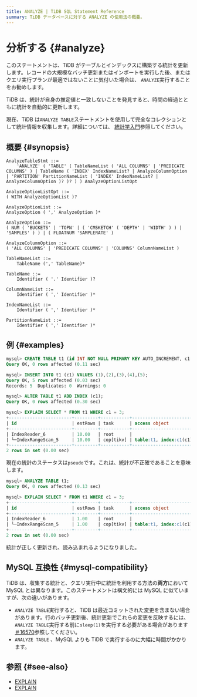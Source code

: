```yaml
---
title: ANALYZE | TiDB SQL Statement Reference
summary: TiDB データベースに対する ANALYZE の使用法の概要。
---
```


# 分析する {#analyze}

このステートメントは、TiDB がテーブルとインデックスに構築する統計を更新します。レコードの大規模なバッチ更新またはインポートを実行した後、またはクエリ実行プランが最適ではないことに気付いた場合は、 `ANALYZE`実行することをお勧めします。

TiDB は、統計が自身の推定値と一致しないことを発見すると、時間の経過とともに統計を自動的に更新します。

現在、TiDB は`ANALYZE TABLE`ステートメントを使用して完全なコレクションとして統計情報を収集します。詳細については、 [統計学入門](/statistics.md)参照してください。

## 概要 {#synopsis}

```ebnf+diagram
AnalyzeTableStmt ::=
    'ANALYZE' ( 'TABLE' ( TableNameList ( 'ALL COLUMNS' | 'PREDICATE COLUMNS' ) | TableName ( 'INDEX' IndexNameList? | AnalyzeColumnOption | 'PARTITION' PartitionNameList ( 'INDEX' IndexNameList? | AnalyzeColumnOption )? )? ) ) AnalyzeOptionListOpt

AnalyzeOptionListOpt ::=
( WITH AnalyzeOptionList )?

AnalyzeOptionList ::=
AnalyzeOption ( ',' AnalyzeOption )*

AnalyzeOption ::=
( NUM ( 'BUCKETS' | 'TOPN' | ( 'CMSKETCH' ( 'DEPTH' | 'WIDTH' ) ) | 'SAMPLES' ) ) | ( FLOATNUM 'SAMPLERATE' )

AnalyzeColumnOption ::=
( 'ALL COLUMNS' | 'PREDICATE COLUMNS' | 'COLUMNS' ColumnNameList )

TableNameList ::=
    TableName (',' TableName)*

TableName ::=
    Identifier ( '.' Identifier )?

ColumnNameList ::=
    Identifier ( ',' Identifier )*

IndexNameList ::=
    Identifier ( ',' Identifier )*

PartitionNameList ::=
    Identifier ( ',' Identifier )*
```

## 例 {#examples}

```sql
mysql> CREATE TABLE t1 (id INT NOT NULL PRIMARY KEY AUTO_INCREMENT, c1 INT NOT NULL);
Query OK, 0 rows affected (0.11 sec)
```

```sql
mysql> INSERT INTO t1 (c1) VALUES (1),(2),(3),(4),(5);
Query OK, 5 rows affected (0.03 sec)
Records: 5  Duplicates: 0  Warnings: 0
```

```sql
mysql> ALTER TABLE t1 ADD INDEX (c1);
Query OK, 0 rows affected (0.30 sec)
```

```sql
mysql> EXPLAIN SELECT * FROM t1 WHERE c1 = 3;
+------------------------+---------+-----------+------------------------+---------------------------------------------+
| id                     | estRows | task      | access object          | operator info                               |
+------------------------+---------+-----------+------------------------+---------------------------------------------+
| IndexReader_6          | 10.00   | root      |                        | index:IndexRangeScan_5                      |
| └─IndexRangeScan_5     | 10.00   | cop[tikv] | table:t1, index:c1(c1) | range:[3,3], keep order:false, stats:pseudo |
+------------------------+---------+-----------+------------------------+---------------------------------------------+
2 rows in set (0.00 sec)
```

現在の統計のステータスは`pseudo`です。これは、統計が不正確であることを意味します。

```sql
mysql> ANALYZE TABLE t1;
Query OK, 0 rows affected (0.13 sec)

mysql> EXPLAIN SELECT * FROM t1 WHERE c1 = 3;
+------------------------+---------+-----------+------------------------+-------------------------------+
| id                     | estRows | task      | access object          | operator info                 |
+------------------------+---------+-----------+------------------------+-------------------------------+
| IndexReader_6          | 1.00    | root      |                        | index:IndexRangeScan_5        |
| └─IndexRangeScan_5     | 1.00    | cop[tikv] | table:t1, index:c1(c1) | range:[3,3], keep order:false |
+------------------------+---------+-----------+------------------------+-------------------------------+
2 rows in set (0.00 sec)
```

統計が正しく更新され、読み込まれるようになりました。

## MySQL 互換性 {#mysql-compatibility}

TiDB は、収集する統計と、クエリ実行中に統計を利用する方法の**両方**において MySQL とは異なります。このステートメントは構文的には MySQL に似ていますが、次の違いがあります。

-   `ANALYZE TABLE`実行すると、TiDB は最近コミットされた変更を含まない場合があります。行のバッチ更新後、統計更新でこれらの変更を反映するには、 `ANALYZE TABLE`実行する前に`sleep(1)`を実行する必要がある場合があります[＃16570](https://github.com/pingcap/tidb/issues/16570)参照してください。
-   `ANALYZE TABLE` 、MySQL よりも TiDB で実行するのに大幅に時間がかかります。

## 参照 {#see-also}

-   [EXPLAIN](/sql-statements/sql-statement-explain.md)
-   [EXPLAIN](/sql-statements/sql-statement-explain-analyze.md)
